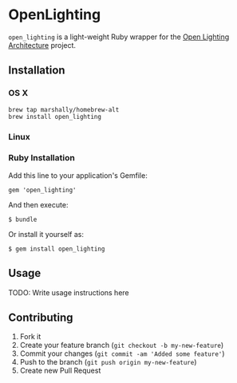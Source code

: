 # OpenLighting

`open_lighting` is a light-weight Ruby wrapper for the
[Open Lighting Architecture](http://www.opendmx.net/index.php/Open_Lighting_Architecture) project.

## Installation

### OS X

    brew tap marshally/homebrew-alt
    brew install open_lighting

### Linux

### Ruby Installation

Add this line to your application's Gemfile:

    gem 'open_lighting'

And then execute:

    $ bundle

Or install it yourself as:

    $ gem install open_lighting


## Usage

TODO: Write usage instructions here

## Contributing

1. Fork it
2. Create your feature branch (`git checkout -b my-new-feature`)
3. Commit your changes (`git commit -am 'Added some feature'`)
4. Push to the branch (`git push origin my-new-feature`)
5. Create new Pull Request
